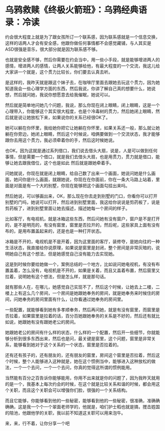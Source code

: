 # 乌鸦救赎《终极火箭班》：乌鸦经典语录：冷读

约会很大程度上就是为了跟女孩所订一个联系感，因为联系感就是一个信息交换，这样的话两人才会有安全感，他跟你做任何事情都不会感觉藏铺，与人其实是ASD很强是音乐，很大部分就是因为联系感不够。

也就是安全感不够，然后你需要在约会当中，用一些小手段，就是能够增进两人的感情，增进两人的感情，让两人关系能够给他，有最大程度的一个交流，我这儿给大家讲一个就是，这个贯力比较长，你们要去认真去听。

是这样的，我昨天就是跟这个妹子去，在咖啡厅里面去跟她去玩这个贯力，因为她知道我会一些心理学方面的东西，然后我说，你讲了解自己真的想要什么，她说想，然后就问她，我说你想愿意去给我催眠，她说可以。

然后就是简单地问她几个问题，我说，那么你现在闭上眼睛，闭上眼睛，这是一个心理带入，你能够这个其实很大程度，也是个冷毒树的贯力，然后她闭上眼睛，然后就是说让她放松下来，如果说你的关系已经很OK了。

她可以躺在你怀里，我给她你把它让她躺在你怀里，如果关系还一般，那么就让她躺在你旁边，她闭上眼睛，然后这个时候说，咱俩要做到一个交流状态，我才能够跟你去用这个贯力，我必须牵着你的手，然后这时候她说。

也OK，因为这就是通过系列借口，我们说去借头大扇，说是，人是可以做到任何事情，但是需要一个借口，就是我们去借头大扇，也是用贯力，贯力就是借口，能够让她去跟我借位，这个也是如此 然后就是跟她牵着手。

问她就说，你现在就是闭上眼睛，给自己数了出来一个画面，她说问她是什么画面，她问你是什么画面，就跟她说，你现在在你面前，你在一条大马路上站着，里面是对面是有一个大的别墅，你现在能够把这个画面勾挂出来吗。

然后她说，可以够画出来，OK，那么现在你去走到别墅的门口，你看你可以打开别墅的门吗，她说可以打开，然后进到别墅里面，我这给你说说是剪药板了，说是剪药板了，进到别墅里面让她去描述，描述她每一个房间的样子。

比如客厅，有电视机，就是冰箱这些东西，然后问她有没有窗户，窗户是不是打开的，是不是明亮的，有没有窗里，窗里是否拉开的，然后呢，这些家具上面有没有布的，是用布置盖起来的，还是也是一种打开状态。

冰箱是不开的，电视机是不是开着，因为这里面的客厅，装修夺，是她向往的一种生活状态，我直接给你说原理，如果说是窗里是封闭，整个房间是非常灰暗的，说明她自己有这个想法，但是她感觉自己没有能力去实现她。

这是到时候你要给她做一个，案例总结的一个地方，比如说问她电视机，有没有布置盖着，怎么没有，电视机是不开的，如果是关着，而且又盖着布置，然后窗里又拉着，说明她有这个想法，但是怎么样，就是那句话。

就有那些人在，在哪儿，她感觉自己实现不了，然后这个时候，让她去上二楼，二楼上上有这么几个房间，一个房间是她跟她奉务的房间，就是她奉务来时候住的房间，问她奉务的房间里面有什么，让你看通过她奉务的房间里。

一些配置，就能够看到她有多孝顺奉务，然后再问她，就是有没有窗里，而窗里是否拉着，如果窗里是拉着的话，百分百她跟她奉务的关系是不好的，然后还有就比如说，她跟她有没有跟她老公的房间。

她跟她老公的房间有什么样的状态，什么样的一个配置，然后开一些细节，你就能够分析到很多东西出来，然后也是问，最关键是窗里，这个问题，窗里是非常关系，能够看到她对于这个关系的一个状态，窗里是否拉着的。

还有还有孩子的，还有朋友的，还有朋友的窗里，房间这个窗里是否拉着，然后这个时候，整个人能够进入这种就是，她在这个惯例当中，能够进入这种放松的做法，一个一个去问，一个一个去问，你真的觉得这所谓的惯例能用。

当然能有百分之百告诉你能够能用，你用不出来就是你的问题了，因为我昨天就用的是一个，我基本上每次约会的时候，在这个就是比较关系和谐的时候，都会用这个关职，而且这个关职会可以增强你们脸，很强的一个关系结构。

而且它能够，你能够看到他的一些秘密，能够看到他的一些秘密，很准确，准确确确确，这是我一个个一个翠面老师学的，他就是，咱们护士稻也就是搞，搅击姓国的陪池，他跟他学的关职，我以前不知道这关职可以用来泡牛。

来，来，行不着，让你分享一个吧